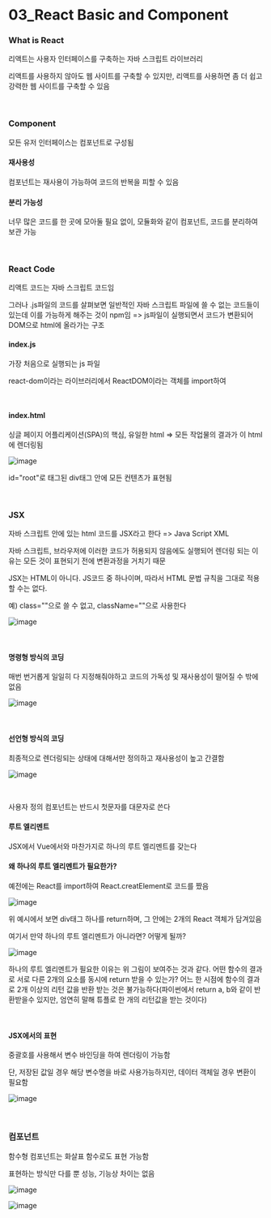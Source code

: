 # 03_React Basic and Component

### What is React

리액트는 사용자 인터페이스를 구축하는 자바 스크립트 라이브러리

리액트를 사용하지 않아도 웹 사이트를 구축할 수 있지만, 리액트를 사용하면 좀 더 쉽고 강력한 웹 사이트를 구축할 수 있음

<br>

### Component

모든 유저 인터페이스는 컴포넌트로 구성됨

#### 재사용성

컴포넌트는 재사용이 가능하여 코드의 반복을 피할 수 있음

#### 분리 가능성

너무 많은 코드를 한 곳에 모아둘 필요 없이, 모듈화와 같이 컴포넌트, 코드를 분리하여 보관 가능

<br>

### React Code

리액트 코드는 자바 스크립트 코드임

그러나 .js파일의 코드를 살펴보면 일반적인 자바 스크립트 파일에 쓸 수 없는 코드들이 있는데 이를 가능하게 해주는 것이 npm임 => js파일이 실행되면서 코드가 변환되어 DOM으로 html에 올라가는 구조

#### index.js

가장 처음으로 실행되는 js 파일

react-dom이라는 라이브러리에서 ReactDOM이라는 객체를 import하여

<br>

#### index.html

싱글 페이지 어플리케이션(SPA)의 핵심, 유일한 html => 모든 작업물의 결과가 이 html에 렌더링됨

![image](https://user-images.githubusercontent.com/93081720/176606726-10c7047f-430f-4fbb-89d8-2c45e7004681.png)

id="root"로 태그된 div태그 안에 모든 컨텐츠가 표현됨

<br>

### JSX

자바 스크립트 안에 있는 html 코드를 JSX라고 한다 => Java Script XML

자바 스크립트, 브라우저에 이러한 코드가 허용되지 않음에도 실행되어 렌더링 되는 이유는 모든 것이 표현되기 전에 변환과정을 거치기 때문

JSX는 HTML이 아니다. JS코드 중 하나이며, 따라서 HTML 문법 규칙을 그대로 적용할 수는 없다.

예) class=""으로 쓸 수 없고, className=""으로 사용한다

![image](https://user-images.githubusercontent.com/93081720/176645254-eb29ae91-64c8-43b1-9181-06644101f505.png)

<br>

#### 명령형 방식의 코딩

매번 번거롭게 일일히 다 지정해줘야하고 코드의 가독성 및 재사용성이 떨어질 수 밖에 없음

![image](https://user-images.githubusercontent.com/93081720/176647726-055cce3d-9003-469f-92b4-ad4f0766fd14.png)

<br>

#### 선언형 방식의 코딩

최종적으로 렌더링되는 상태에 대해서만 정의하고 재사용성이 높고 간결함

![image](https://user-images.githubusercontent.com/93081720/176647779-51ad17ec-cc4c-415b-ac5a-e4ebeafc4a37.png)

<br>

사용자 정의 컴포넌트는 반드시 첫문자를 대문자로 쓴다

#### 루트 엘리멘트

JSX에서 Vue에서와 마찬가지로 하나의 루트 엘리멘트를 갖는다

#### 왜 하나의 루트 엘리멘트가 필요한가?

예전에는 React를 import하여 React.creatElement로 코드를 짰음

![image](https://user-images.githubusercontent.com/93081720/176991691-3c2b2a05-bfa4-401c-b578-accfa0a3647b.png)

위 예시에서 보면 div태그 하나를 return하며, 그 안에는 2개의 React 객체가 담겨있음

여기서 만약 하나의 루트 엘리멘트가 아니라면? 어떻게 될까?

![image](https://user-images.githubusercontent.com/93081720/176991777-006796ad-7330-4930-8b48-930a2e7805cb.png)

하나의 루트 엘리멘트가 필요한 이유는 위 그림이 보여주는 것과 같다. 어떤 함수의 결과로 서로 다른 2개의 요소를 동시에 return 받을 수 있는가? 어느 한 시점에 함수의 결과로 2개 이상의 리턴 값을 반환 받는 것은 불가능하다(파이썬에서 return a, b와 같이 반환받을수 있지만, 엄연히 말해 튜플로 한 개의 리턴값을 받는 것이다)

<br>

#### JSX에서의 표현

중괄호를 사용해서 변수 바인딩을 하여 렌더링이 가능함

단, 저장된 값일 경우 해당 변수명을 바로 사용가능하지만, 데이터 객체일 경우 변환이 필요함

![image](https://user-images.githubusercontent.com/93081720/176933021-b027d853-db5f-4d16-a385-410c740bbdbc.png)

<br>

### 컴포넌트

함수형 컴포넌트는 화살표 함수로도 표현 가능함

표현하는 방식만 다를 뿐 성능, 기능상 차이는 없음

![image](https://user-images.githubusercontent.com/93081720/176992570-214aefa0-f0d3-4c4d-b988-b69014a60ec9.png)

![image](https://user-images.githubusercontent.com/93081720/176992593-b6986ab5-9a35-48bf-9e61-9072940d219c.png)

<br>